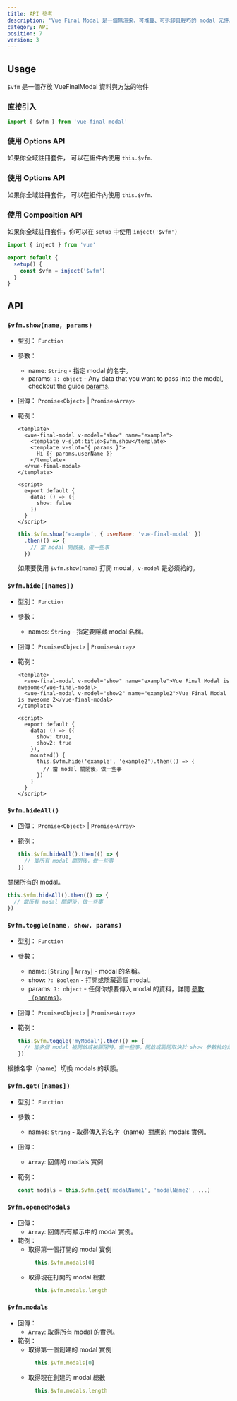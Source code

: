 ```yaml
---
title: API 參考
description: 'Vue Final Modal 是一個無渲染、可堆疊、可拆卸且輕巧的 modal 元件。'
category: API
position: 7
version: 3
---
```

## Usage

<alert>`$vfm` 是一個存放 VueFinalModal 資料與方法的物件</alert>

### **直接引入**

```js
import { $vfm } from 'vue-final-modal'
```

### **使用 Options API**

如果你全域註冊套件，
可以在組件內使用 `this.$vfm`.

### **使用 Options API**

如果你全域註冊套件，
可以在組件內使用 `this.$vfm`.

### **使用 Composition API**

如果你全域註冊套件，你可以在 `setup` 中使用 `inject('$vfm')`

```js
import { inject } from 'vue'

export default {
  setup() {
    const $vfm = inject('$vfm')
  }
}
```
## API

### `$vfm.show(name, params)`

- 型別： `Function`
- 參數：
  - name: `String` - 指定 modal 的名字。
  - params: `?: object` - Any data that you want to pass into the modal, checkout the guide [params](/zh-Hant/guide/params).
- 回傳： `Promise<Object>` | `Promise<Array>`
- 範例：

  <v-api-show class="mb-4"></v-api-show>

  <sfc-view>

  ```vue
  <template>
    <vue-final-modal v-model="show" name="example">
      <template v-slot:title>$vfm.show</template>
      <template v-slot="{ params }">
        Hi {{ params.userName }}
      </template>
    </vue-final-modal>
  </template>

  <script>
    export default {
      data: () => ({
        show: false
      })
    }
  </script>
  ```

  ```js
  this.$vfm.show('example', { userName: 'vue-final-modal' })
    .then(() => {
      // 當 modal 開啟後，做一些事
    })
  ```

  </sfc-view>

  <alert>如果要使用 `$vfm.show(name)` 打開 modal，`v-model` 是必須給的。</alert>

### `$vfm.hide([names])`

- 型別： `Function`
- 參數：
  - names: `String` - 指定要隱藏 modal 名稱。
- 回傳： `Promise<Object>` | `Promise<Array>`
- 範例：

  <sfc-view>

  ```vue
  <template>
    <vue-final-modal v-model="show" name="example">Vue Final Modal is awesome</vue-final-modal>
    <vue-final-modal v-model="show2" name="example2">Vue Final Modal is awesome 2</vue-final-modal>
  </template>
  ```
  ```vue
  <script>
    export default {
      data: () => ({
        show: true,
        show2: true
      }),
      mounted() {
        this.$vfm.hide('example', 'example2').then(() => {
          // 當 modal 關閉後，做一些事
        })
      }
    }
  </script>
  ```

</sfc-view>

### `$vfm.hideAll()`

- 回傳： `Promise<Object>` | `Promise<Array>`
- 範例：

  ```js
  this.$vfm.hideAll().then(() => {
    // 當所有 modal 關閉後，做一些事
  })
  ```

關閉所有的 modal。

```js
this.$vfm.hideAll().then(() => {
  // 當所有 modal 關閉後，做一些事
})
```

### `$vfm.toggle(name, show, params)`

- 型別： `Function`
- 參數：
  - name: [`String` | `Array`] - modal 的名稱。
  - show: `?: Boolean` - 打開或隱藏這個 modal。
  - params: `?: object` - 任何你想要傳入 modal 的資料，詳閱 [參數（params）](/zh-Hant/guide/params)。
- 回傳： `Promise<Object>` | `Promise<Array>`
- 範例：

  ```js
  this.$vfm.toggle('myModal').then(() => {
    // 當多個 modal 被開啟或被關閉時，做一些事，開啟或關閉取決於 show 參數給的是 true 或 false
  })
  ```

根據名字（name）切換 modals 的狀態。

### `$vfm.get([names])`

- 型別： `Function`
- 參數：
  - names: `String` - 取得傳入的名字（name）對應的 modals 實例。
- 回傳：
  - `Array`: 回傳的 modals 實例
- 範例：

  ```js
  const modals = this.$vfm.get('modalName1', 'modalName2', ...)
  ```

### `$vfm.openedModals`

- 回傳：
  - `Array`: 回傳所有顯示中的 modal 實例。
- 範例：
  - 取得第一個打開的 modal 實例
    ```js
      this.$vfm.modals[0]
    ```
  - 取得現在打開的 modal 總數
    ```js
      this.$vfm.modals.length
    ```

### `$vfm.modals`

- 回傳：
  - `Array`: 取得所有 modal 的實例。
- 範例：
  - 取得第一個創建的 modal 實例
    ```js
      this.$vfm.modals[0]
    ```
  - 取得現在創建的 modal 總數
    ```js
      this.$vfm.modals.length
    ```
